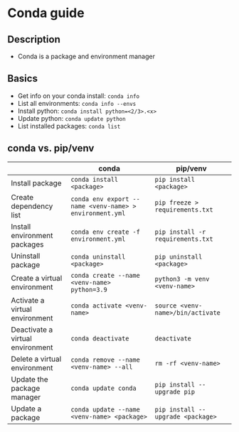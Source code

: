 # Conda guide

## Description
* Conda is a package and environment manager

## Basics
* Get info on your conda install: `conda info`
* List all environments: `conda info --envs`
* Install python: `conda install python=<2/3>.<x>`
* Update python: `conda update python`
* List installed packages: `conda list`

## conda vs. pip/venv

|  | conda      | pip/venv |
| ------ | ----------- | ----------- |
| Install package | `conda install <package>` | `pip install <package>` |
| Create dependency list | `conda env export --name <venv-name> > environment.yml` | `pip freeze > requirements.txt` |
| Install environment packages | `conda env create -f environment.yml` | `pip install -r requirements.txt` | 
| Uninstall package | `conda uninstall <package>`   | `pip uninstall <package>` |
| Create a virtual environment | `conda create --name <venv-name> python=3.9` | `python3 -m venv <venv-name>` |
| Activate a virtual environment | `conda activate <venv-name>` | `source <venv-name>/bin/activate` |
| Deactivate a virtual environment | `conda deactivate` | `deactivate` |
| Delete a virtual environment | `conda remove --name <venv-name> --all` | `rm -rf <venv-name>` |
| Update the package manager | `conda update conda` | `pip install --upgrade pip` |
| Update a package | `conda update --name <venv-name> <package>` | `pip install --upgrade <package>` |
